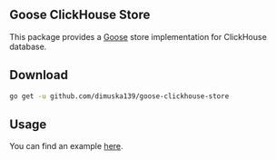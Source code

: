 ## Goose ClickHouse Store

This package provides a [Goose](https://github.com/pressly/goose) store implementation for ClickHouse database.

## Download

```bash
go get -u github.com/dimuska139/goose-clickhouse-store
```

## Usage

You can find an example [here](https://github.com/dimuska139/goose-clickhouse-store/example).
